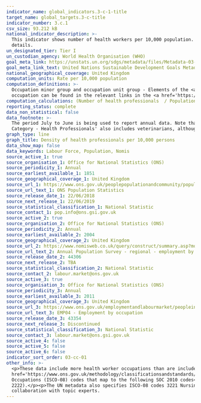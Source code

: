 ```yaml
---
indicator_name: global_indicators.3-c-1-title
target_name: global_targets.3-c-title
indicator_number: 3.c.1
csv_size: 93.212 kB
national_indicator_description: >-
  This indicator shows number of health workers per 10,000 population. Figures presented here may differ slightly to those given on the UN database because of different population estimates. In addition, extra health worker occupations are included here. See Other Information, below, for
  details.
un_designated_tier: Tier I
un_custodian_agency: World Health Organisation (WHO)
goal_meta_link: https://unstats.un.org/sdgs/metadata/files/Metadata-03-0C-01.pdf
goal_meta_link_text: United Nations Sustainable Development Goals Metadata (PDF 207 KB)
national_geographical_coverage: United Kingdom
computation_units: Rate per 10,000 population
computation_definitions: >-
  Occupation minor group and occupation unit group - Elements of the <a href='https://onsdigital.github.io/dp-classification-tools/standard-occupational-classification/ONS_SOC_hierarchy_view.html'>Standard Occupational Classification (SOC) Hierarchy</a> 2010. Descriptions of each
  occupation can be found in the relevant links in the <a href='https://onsdigital.github.io/dp-classification-tools/standard-occupational-classification/ONS_SOC_hierarchy_view.html'>SOC 2010 Hierarchy</a>.
computation_calculations: (Number of health professionals  / Population) * 10,000
reporting_status: complete
data_non_statistical: false
data_footnote: >-
  The period July to June is being used to report annual data. Note that some of the totals will not sum to 100% due to incomplete source data. Where the sample size was too small to make a reliable estimate, figures have been removed. Please note, the aggregate value for 'Occupation
  Category - Health Professionals' also includes veterinarians, although these have not been included as a subcategory.
graph_type: line
graph_title: Density of health professionals per 10,000 persons
data_show_map: false
data_keywords: Labour Force, Population, Nomis
source_active_1: true
source_organisation_1: Office for National Statistics (ONS)
source_periodicity_1: Annual
source_earliest_available_1: 1851
source_geographical_coverage_1: United Kingdom 
source_url_1: https://www.ons.gov.uk/peoplepopulationandcommunity/populationandmigration/populationestimates/datasets/populationestimatesforukenglandandwalesscotlandandnorthernireland 
source_url_text_1: ONS Population Statistics
source_release_date_1: 22/06/2018
source_next_release_1: 22/06/2019
source_statistical_classification_1: National Statistic
source_contact_1: pop.info@ons.gsi.gov.uk 
source_active_2: true
source_organisation_2: Office for National Statistics (ONS)
source_periodicity_2: Annual
source_earliest_available_2: 2004
source_geographical_coverage_2: United Kingdom
source_url_2: https://www.nomisweb.co.uk/query/construct/summary.asp?mode=construct&version=0&dataset=168
source_url_text_2: Annual Population Survey - regional - employment by occupation
source_release_date_2: 44306
source_next_release_2: TBA
source_statistical_classification_2: National Statistic
source_contact_2: labour.market@ons.gov.uk
source_active_3: true
source_organisation_3: Office for National Statistics (ONS)
source_periodicity_3: Annual
source_earliest_available_3: 2011
source_geographical_coverage_3: United Kingdom 
source_url_3: https://www.ons.gov.uk/employmentandlabourmarket/peopleinwork/employmentandemployeetypes/datasets/employmentbyoccupationemp04
source_url_text_3: EMP04 - Employment by occupation
source_release_date_3: 43354
source_next_release_3: Discontinued
source_statistical_classification_3: National Statistic
source_contact_3: labour.market@ons.gsi.gov.uk 
source_active_4: false
source_active_5: false
source_active_6: false
indicator_sort_order: 03-cc-01
other_info: >-
  <p>These data include more health worker occupations than are included in the UN metadata. The UN metadata specify <a
  href='https://www.ons.gov.uk/methodology/classificationsandstandards/standardoccupationalclassificationsoc/soc2020/classifyingthestandardoccupationalclassification2020soc2020totheinternationalstandardclassificationofoccupationsisco08'>International Standard of Classification of
  Occupations (ISCO-08) codes that map to the following SOC 2010 codes</a>-</p><p>2211 Medical practitioners (ISCO-08 2211 and 2212)</p><p>2213 Pharmacists (ISCO-08 2262)</p><p>2215 Dental practitioners (ISCO-08 2261)</p><p>2231 Nurses (ISCO-08 2221)</p><p>2232 Midwives (ISCO-08
  2222).</p><p>The UN metadata also specifies ISCO-08 codes 3221 Nursing associate professionals, and 3222 Midwifery associate professionals. These two groups have no link to SOC 2010.</p><p> Data follows the UN specification for this indicator. This indicator has been identified in
  collaboration with topic experts.
---
```

